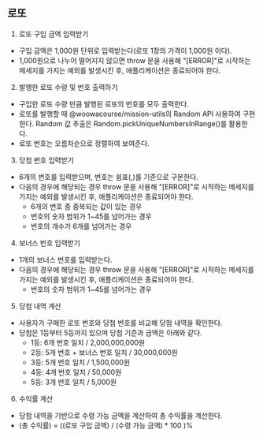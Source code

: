 ## 로또

1. 로또 구입 금액 입력받기

-   구입 금액은 1,000원 단위로 입력받는다(로또 1장의 가격이 1,000원 이다).
-   1,000원으로 나누어 떨어지지 않으면 throw 문을 사용해 "[ERROR]"로 시작하는 메세지를 가지는 예외를 발생시킨 후, 애플리케이션은 종료되어야 한다.

2. 발행한 로또 수량 및 번호 출력하기

-   구입한 로또 수량 만큼 발행된 로또의 번호를 모두 출력한다.
-   로또를 발행할 때 @woowacourse/mission-utils의 Random API 사용하여 구현한다. Random 값 추출은 Random.pickUniqueNumbersInRange()를 활용한다.
-   로또 번호는 오름차순으로 정렬하여 보여준다.

3. 당첨 번호 입력받기

-   6개의 번호를 입력받으며, 번호는 쉼표(,)를 기준으로 구분한다.
-   다음의 경우에 해당되는 경우 throw 문을 사용해 "[ERROR]"로 시작하는 메세지를 가지는 예외를 발생시킨 후, 애플리케이션은 종료되어야 한다.
    -   6개의 번호 중 중복되는 값이 있는 경우
    -   번호의 숫자 범위가 1~45를 넘어가는 경우
    -   번호의 개수가 6개를 넘어가는 경우

4. 보너스 번호 입력받기

-   1개의 보너스 번호를 입력받는다.
-   다음의 경우에 해당되는 경우 throw 문을 사용해 "[ERROR]"로 시작하는 메세지를 가지는 예외를 발생시킨 후, 애플리케이션은 종료되어야 한다.
    -   번호의 숫자 범위가 1~45를 넘어가는 경우

5. 당첨 내역 계산

-   사용자가 구매한 로또 번호와 당첨 번호를 비교해 당첨 내역을 확인한다.
-   당첨은 1등부터 5등까지 있으며 당첨 기준과 금액은 아래와 같다.
    -   1등: 6개 번호 일치 / 2,000,000,000원
    -   2등: 5개 번호 + 보너스 번호 일치 / 30,000,000원
    -   3등: 5개 번호 일치 / 1,500,000원
    -   4등: 4개 번호 일치 / 50,000원
    -   5등: 3개 번호 일치 / 5,000원

6. 수익률 계산

-   당첨 내역을 기반으로 수령 가능 금액을 계산하여 총 수익률을 계산한다.
-   (총 수익률) = ((로또 구입 금액) / (수령 가능 금액) \* 100 )%
